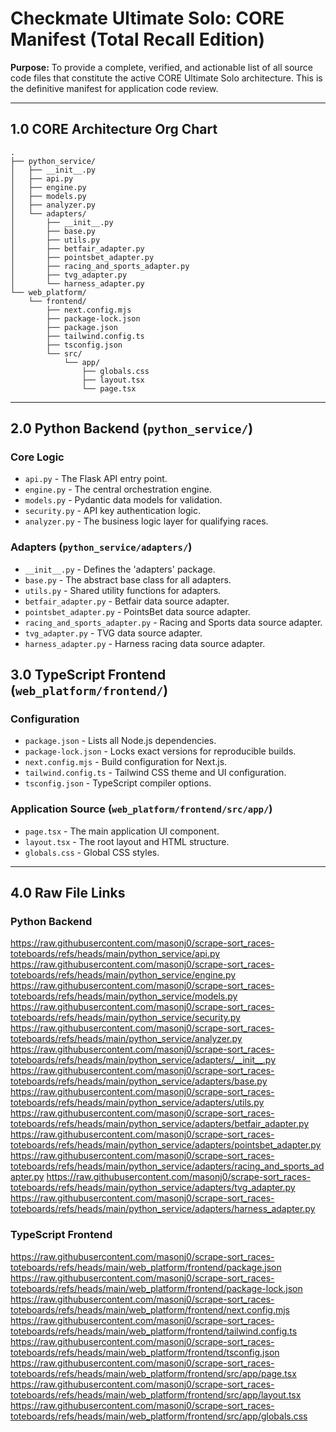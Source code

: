 # Checkmate Ultimate Solo: CORE Manifest (Total Recall Edition)

**Purpose:** To provide a complete, verified, and actionable list of all source code files that constitute the active CORE Ultimate Solo architecture. This is the definitive manifest for application code review.

---

## 1.0 CORE Architecture Org Chart

```
.
├── python_service/
│   ├── __init__.py
│   ├── api.py
│   ├── engine.py
│   ├── models.py
│   ├── analyzer.py
│   └── adapters/
│       ├── __init__.py
│       ├── base.py
│       ├── utils.py
│       ├── betfair_adapter.py
│       ├── pointsbet_adapter.py
│       ├── racing_and_sports_adapter.py
│       ├── tvg_adapter.py
│       └── harness_adapter.py
└── web_platform/
    └── frontend/
        ├── next.config.mjs
        ├── package-lock.json
        ├── package.json
        ├── tailwind.config.ts
        ├── tsconfig.json
        └── src/
            └── app/
                ├── globals.css
                ├── layout.tsx
                └── page.tsx
```

---

## 2.0 Python Backend (`python_service/`)

### Core Logic
*   `api.py` - The Flask API entry point.
*   `engine.py` - The central orchestration engine.
*   `models.py` - Pydantic data models for validation.
*   `security.py` - API key authentication logic.
*   `analyzer.py` - The business logic layer for qualifying races.

### Adapters (`python_service/adapters/`)
*   `__init__.py` - Defines the 'adapters' package.
*   `base.py` - The abstract base class for all adapters.
*   `utils.py` - Shared utility functions for adapters.
*   `betfair_adapter.py` - Betfair data source adapter.
*   `pointsbet_adapter.py` - PointsBet data source adapter.
*   `racing_and_sports_adapter.py` - Racing and Sports data source adapter.
*   `tvg_adapter.py` - TVG data source adapter.
*   `harness_adapter.py` - Harness racing data source adapter.

## 3.0 TypeScript Frontend (`web_platform/frontend/`)

### Configuration
*   `package.json` - Lists all Node.js dependencies.
*   `package-lock.json` - Locks exact versions for reproducible builds.
*   `next.config.mjs` - Build configuration for Next.js.
*   `tailwind.config.ts` - Tailwind CSS theme and UI configuration.
*   `tsconfig.json` - TypeScript compiler options.

### Application Source (`web_platform/frontend/src/app/`)
*   `page.tsx` - The main application UI component.
*   `layout.tsx` - The root layout and HTML structure.
*   `globals.css` - Global CSS styles.

---

## 4.0 Raw File Links

### Python Backend
https://raw.githubusercontent.com/masonj0/scrape-sort_races-toteboards/refs/heads/main/python_service/api.py
https://raw.githubusercontent.com/masonj0/scrape-sort_races-toteboards/refs/heads/main/python_service/engine.py
https://raw.githubusercontent.com/masonj0/scrape-sort_races-toteboards/refs/heads/main/python_service/models.py
https://raw.githubusercontent.com/masonj0/scrape-sort_races-toteboards/refs/heads/main/python_service/security.py
https://raw.githubusercontent.com/masonj0/scrape-sort_races-toteboards/refs/heads/main/python_service/analyzer.py
https://raw.githubusercontent.com/masonj0/scrape-sort_races-toteboards/refs/heads/main/python_service/adapters/__init__.py
https://raw.githubusercontent.com/masonj0/scrape-sort_races-toteboards/refs/heads/main/python_service/adapters/base.py
https://raw.githubusercontent.com/masonj0/scrape-sort_races-toteboards/refs/heads/main/python_service/adapters/utils.py
https://raw.githubusercontent.com/masonj0/scrape-sort_races-toteboards/refs/heads/main/python_service/adapters/betfair_adapter.py
https://raw.githubusercontent.com/masonj0/scrape-sort_races-toteboards/refs/heads/main/python_service/adapters/pointsbet_adapter.py
https://raw.githubusercontent.com/masonj0/scrape-sort_races-toteboards/refs/heads/main/python_service/adapters/racing_and_sports_adapter.py
https://raw.githubusercontent.com/masonj0/scrape-sort_races-toteboards/refs/heads/main/python_service/adapters/tvg_adapter.py
https://raw.githubusercontent.com/masonj0/scrape-sort_races-toteboards/refs/heads/main/python_service/adapters/harness_adapter.py

### TypeScript Frontend
https://raw.githubusercontent.com/masonj0/scrape-sort_races-toteboards/refs/heads/main/web_platform/frontend/package.json
https://raw.githubusercontent.com/masonj0/scrape-sort_races-toteboards/refs/heads/main/web_platform/frontend/package-lock.json
https://raw.githubusercontent.com/masonj0/scrape-sort_races-toteboards/refs/heads/main/web_platform/frontend/next.config.mjs
https://raw.githubusercontent.com/masonj0/scrape-sort_races-toteboards/refs/heads/main/web_platform/frontend/tailwind.config.ts
https://raw.githubusercontent.com/masonj0/scrape-sort_races-toteboards/refs/heads/main/web_platform/frontend/tsconfig.json
https://raw.githubusercontent.com/masonj0/scrape-sort_races-toteboards/refs/heads/main/web_platform/frontend/src/app/page.tsx
https://raw.githubusercontent.com/masonj0/scrape-sort_races-toteboards/refs/heads/main/web_platform/frontend/src/app/layout.tsx
https://raw.githubusercontent.com/masonj0/scrape-sort_races-toteboards/refs/heads/main/web_platform/frontend/src/app/globals.css